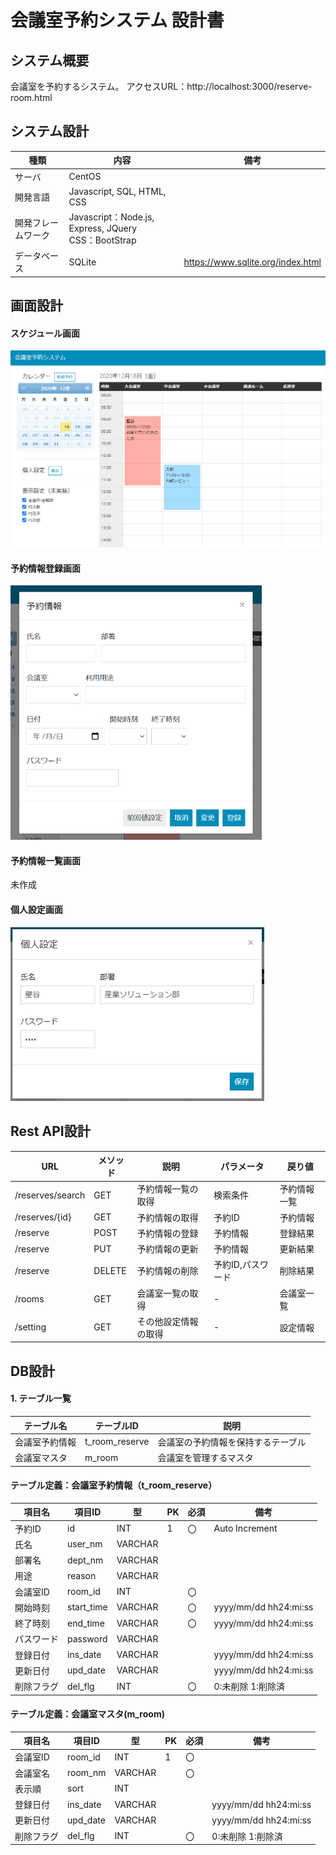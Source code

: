 # 会議室予約システム 設計書

## システム概要
会議室を予約するシステム。
アクセスURL：http://localhost:3000/reserve-room.html


## システム設計

| 種類               | 内容                                                      | 備考                              |
| ------------------ | --------------------------------------------------------- | --------------------------------- |
| サーバ             | CentOS                                                    |                                   |
| 開発言語           | Javascript, SQL, HTML,  CSS                               |                                   |
| 開発フレームワーク | Javascript：Node.js, Express,  JQuery<br />CSS：BootStrap |                                   |
| データベース       | SQLite                                                    | https://www.sqlite.org/index.html |


## 画面設計

#### スケジュール画面
<img src="./画面1.png" alt="画面1" style="zoom: 80%;" />

#### 予約情報登録画面

<img src="./画面2.png" alt="画面2" style="zoom:50%;" />



#### 予約情報一覧画面

未作成

#### 個人設定画面
<img src="./画面3.png" alt="画面3" style="zoom:80%;" />

## Rest API設計

| URL                                      | メソッド | 説明               | パラメータ          | 戻り値           |
| ---------------------------------------- | -------- | ------------------ | ------------------- | ----------------|
| /reserves/search | GET | 予約情報一覧の取得 | 検索条件 | 予約情報一覧 |
| /reserves/{id}   | GET      | 予約情報の取得       | 予約ID            | 予約情報     |
| /reserve                                 | POST     | 予約情報の登録     | 予約情報            | 登録結果 |
| /reserve                                 | PUT      | 予約情報の更新     | 予約情報            | 更新結果 |
| /reserve       | DELETE   | 予約情報の削除     | 予約ID,パスワード | 削除結果            |
| /rooms                                   | GET      | 会議室一覧の取得   | -                   | 会議室一覧       |
| /setting | GET | その他設定情報の取得 | - | 設定情報 |

## DB設計

#### 1. テーブル一覧

| テーブル名     | テーブルID   | 説明                               |
| -------------- | ------------ | ---------------------------------- |
| 会議室予約情報 | t_room_reserve  | 会議室の予約情報を保持するテーブル |
| 会議室マスタ   | m_room       | 会議室を管理するマスタ |

#### テーブル定義：会議室予約情報（t_room_reserve）

| 項目名     | 項目ID     | 型       | PK   | 必須 | 備考                  |
| ---------- | ---------- | -------- | ---- | ---- | --------------------- |
| 予約ID   | id        | INT      | 1    | 〇   | Auto Increment        |
| 氏名       | user_nm    | VARCHAR |      |    |                       |
| 部署名     | dept_nm    | VARCHAR |      |    |                       |
| 用途       | reason     | VARCHAR |      |    |                       |
| 会議室ID   | room_id    | INT  |      | 〇   |                       |
| 開始時刻   | start_time | VARCHAR |      | 〇   | yyyy/mm/dd hh24:mi:ss |
| 終了時刻   | end_time   | VARCHAR |      | 〇   | yyyy/mm/dd hh24:mi:ss |
| パスワード | password   | VARCHAR  |      |    |                       |
| 登録日付   | ins_date   | VARCHAR |      |    | yyyy/mm/dd hh24:mi:ss |
| 更新日付   | upd_date   | VARCHAR |      |    | yyyy/mm/dd hh24:mi:ss |
| 削除フラグ | del_flg    | INT |      | 〇   | 0:未削除 1:削除済        |

#### テーブル定義：会議室マスタ(m_room)

| 項目名     | 項目ID   | 型      | PK   | 必須 | 備考                  |
| ---------- | -------- | ------- | ---- | ---- | --------------------- |
| 会議室ID   | room_id  | INT     | 1    | 〇   |                       |
| 会議室名   | room_nm  | VARCHAR |      | 〇   |                       |
| 表示順     | sort     | INT     |      |      |                       |
| 登録日付   | ins_date | VARCHAR |      |      | yyyy/mm/dd hh24:mi:ss |
| 更新日付   | upd_date | VARCHAR |      |      | yyyy/mm/dd hh24:mi:ss |
| 削除フラグ | del_flg  | INT     |      | 〇   | 0:未削除 1:削除済     |
